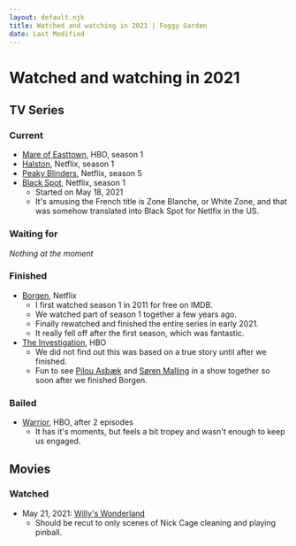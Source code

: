 ```yaml
---
layout: default.njk
title: Watched and watching in 2021 | Foggy Garden
date: Last Modified
---
```


# Watched and watching in 2021

## TV Series

### Current

* [Mare of Easttown](https://en.wikipedia.org/wiki/Mare_of_Easttown), HBO, season 1
* [Halston](https://en.wikipedia.org/wiki/Halston_(miniseries)), Netflix, season 1
* [Peaky Blinders](https://en.wikipedia.org/wiki/Peaky_Blinders_(TV_series)), Netflix, season 5
* [Black Spot](https://en.wikipedia.org/wiki/Black_Spot_(TV_series)), Netflix, season 1
  * Started on May 18, 2021
  * It's amusing the French title is Zone Blanche, or White Zone, and that was somehow translated into Black Spot for Netlfix in the US.

### Waiting for

*Nothing at the moment*

### Finished

* [Borgen](https://en.wikipedia.org/wiki/Borgen_(TV_series)), Netflix
  * I first watched season 1 in 2011 for free on IMDB.
  * We watched part of season 1 together a few years ago.
  * Finally rewatched and finished the entire series in early 2021.
  * It really fell off after the first season, which was fantastic.
* [The Investigation](https://en.wikipedia.org/wiki/The_Investigation_(TV_series)), HBO
  * We did not find out this was based on a true story until after we finished.
  * Fun to see [Pilou Asbæk](https://en.wikipedia.org/wiki/Pilou_Asb%C3%A6k) and [Søren Malling](https://en.wikipedia.org/wiki/S%C3%B8ren_Malling) in a show together so soon after we finished Borgen.

### Bailed

* [Warrior](https://en.wikipedia.org/wiki/Warrior_(TV_series)), HBO, after 2 episodes
  * It has it's moments, but feels a bit tropey and wasn't enough to keep us engaged.

## Movies

### Watched

* May 21, 2021: [Willy's Wonderland](https://en.wikipedia.org/wiki/Willy's_Wonderland)
  * Should be recut to only scenes of Nick Cage cleaning and playing pinball.

